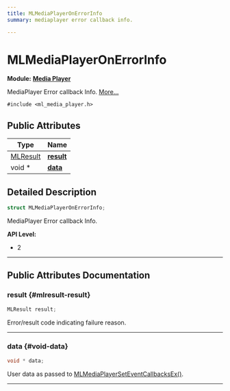 ```yaml
---
title: MLMediaPlayerOnErrorInfo
summary: mediaplayer error callback info. 

---
```


# MLMediaPlayerOnErrorInfo

**Module:** **[Media Player](/versioned_docs/version-22-Feb-2023/api-ref/api/Modules/group___media_player/group___media_player.md)**



MediaPlayer Error callback Info.  [More...](#detailed-description)


`#include <ml_media_player.h>`

## Public Attributes

| Type           | Name           |
| -------------- | -------------- |
| [MLResult](/versioned_docs/version-22-Feb-2023/api-ref/api/Modules/group___platform/group___platform.md#int32-t-mlresult) | **[result](/versioned_docs/version-22-Feb-2023/api-ref/api/Modules/group___media_player/struct_m_l_media_player_on_error_info.md#mlresult-result)**  |
| void * | **[data](/versioned_docs/version-22-Feb-2023/api-ref/api/Modules/group___media_player/struct_m_l_media_player_on_error_info.md#void-data)**  |

## Detailed Description

```cpp
struct MLMediaPlayerOnErrorInfo;
```

MediaPlayer Error callback Info. 




**API Level:**
  * 2 




-----------
## Public Attributes Documentation

### result {#mlresult-result}

```cpp
MLResult result;
```


Error/result code indicating failure reason. 





-----------

### data {#void-data}

```cpp
void * data;
```


User data as passed to [MLMediaPlayerSetEventCallbacksEx()](/versioned_docs/version-22-Feb-2023/api-ref/api/Modules/group___media_player/group___media_player.md#mlresult-mlmediaplayerseteventcallbacksex). 





-----------


